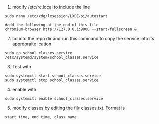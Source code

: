 1. modify /etc/rc.local to include the line

```
sudo nano /etc/xdg/lxsession/LXDE-pi/autostart 

#add the following at the end of this file
chromium-browser http://127.0.0.1:9000 --start-fullscreen &
```

2. cd into the repo dir and run this command to copy the service into its appropraite lcation

```
sudo cp school_classes.service /etc/systemd/system/school_classes.service
```

3. Test with

```
sudo systemctl start school_classes.service
sudo systemctl stop school_classes.service
```

4. enable with
```
sudo systemctl enable school_classes.service 
```

5. modify classes by editing the file classes.txt. Format is 

```
start time, end time, class name
```
